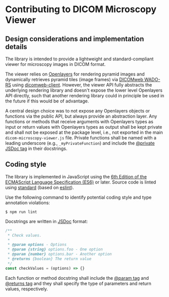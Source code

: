 # Contributing to DICOM Microscopy Viewer

## Design considerations and implementation details

The library is intended to provide a lightweight and standard-compliant viewer for microscopy images in DICOM format.

The viewer relies on [Openlayers](http://openlayers.org/) for rendering pyramid images and dynamically retrieves pyramid tiles (image frames) via [DICOMweb WADO-RS](https://www.dicomstandard.org/dicomweb/retrieve-wado-rs-and-wado-uri/) using [dicomweb-client](https://github.com/mghcomputationalpathology/dicomweb-client).
However, the viewer API fully abstracts the underlying rendering library and doesn't expose the lower level Openlayers API directly, such that another rendering library could in principle be used in the future if this would be of advantage.

A central design choice was to not expose any Openlayers objects or functions via the public API, but always provide an abstraction layer.
Any functions or methods that receive arguments with Openlayers types as input or return values with Openlayers types as output shall be kept private and shall not be exposed at the package level, i.e., not exported in the main `dicom-microscopy-viewer.js` file.
Private functions shall be named with a leading underscore (e.g., `_myPrivateFunction`) and include the [@private JSDoc tag](https://jsdoc.app/tags-private.html) in their docstrings.

## Coding style

The library is implemented in JavaScript using the [6th Edition of the ECMAScript Language Specification (ES6)](https://262.ecma-international.org/6.0/) or later.
Source code is linted using [standard](https://github.com/standard/standard) (based on [eslint](https://eslint.org/)).

Use the following command to identify potential coding style and type annotation violations:

    $ npm run lint

Docstrings are written in [JSDoc](https://jsdoc.app/) format:

```js
/**
 * Check values.
 *
 * @param options - Options
 * @param {string} options.foo - One option
 * @param {number} options.bar - Another option
 * @returns {boolean} The return value
 */
const checkValues = (options) => {}
```

Each function or method docstring shall include the [@param tag](https://jsdoc.app/tags-param.html) and [@returns tag](https://jsdoc.app/tags-returns.html) and they shall specify the type of parameters and return values, respectively.
